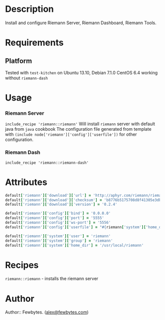# Description

Install and configure Riemann Server, Riemann Dashboard, Riemann Tools.

# Requirements
## Platform
Tested with `test-kitchen` on Ubuntu 13.10, Debian 7.1.0
CentOS 6.4 working without `riemann-dash`

# Usage
### Riemann Server
`include_recipe 'riemann::riemann'`
Will install `riemann` server with default java from `java` cookbook
The configuration file generated from template with `(include node['riemann']['config']['userfile'])` for other configuration. 

### Riemann Dash
`include_recipe 'riemann::riemann-dash'`

# Attributes
```ruby
default['riemann']['download']['url'] = 'http://aphyr.com/riemann/riemann-0.2.4.tar.bz2'
default['riemann']['download']['checksum'] = 'b8776b5175708d8f41305e3db20d159b64db0fdb4440bb2f4dbe2fa8be7c3121'
default['riemann']['download']['version'] = '0.2.4'

default['riemann']['config']['bind'] = '0.0.0.0'
default['riemann']['config']['port'] = '5555'
default['riemann']['config']['ws-port'] = '5556'
default['riemann']['config']['userfile'] = "#{riemann['system']['home_dir']}/etc/user.config"

default['riemann']['system']['user'] = 'riemann'
default['riemann']['system']['group'] = 'riemann'
default['riemann']['system']['home_dir'] = '/usr/local/riemann'
```

# Recipes
`riemann::riemann` - installs the riemann server

# Author

Author:: Fewbytes. (<alex@fewbytes.com>)
